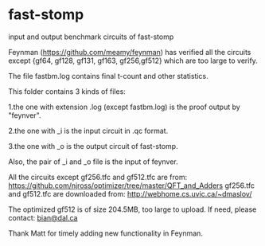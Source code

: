 # fast-stomp
input and output benchmark circuits of fast-stomp

Feynman (https://github.com/meamy/feynman) has verified all the circuits except {gf64, gf128, gf131, gf163, gf256,gf512} which are too large to verify. 

The file fastbm.log contains final t-count and other statistics.

This folder contains 3 kinds of files:

  1.the one with extension .log (except fastbm.log) is the proof output by "feynver".

  2.the one with _i is the input circuit in .qc format.

  3.the one with _o is the output circuit of fast-stomp.

Also, the pair of _i and _o file is the input of feynver.

All the circuits except gf256.tfc and gf512.tfc are from: https://github.com/njross/optimizer/tree/master/QFT_and_Adders
gf256.tfc and gf512.tfc are downloaded from: http://webhome.cs.uvic.ca/~dmaslov/

The optimized gf512 is of size 204.5MB, too large to upload. If need, please contact: bian@dal.ca 

Thank Matt for timely adding new functionality in Feynman.
